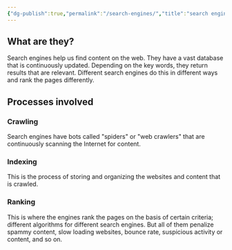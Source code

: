 ```yaml
---
{"dg-publish":true,"permalink":"/search-engines/","title":"search engines","tags":["internet","web"],"created":"2023-06-15","updated":""}
---
```



## What are they?
Search engines help us find content on the web. They have a vast database that is continuously updated. Depending on the key words, they return results that are relevant. Different search engines do this in different ways and rank the pages differently. 

## Processes involved 
### Crawling
Search engines have bots called "spiders" or "web crawlers" that are continuously scanning the Internet for content. 
### Indexing
This is the process of storing and organizing the websites and content that is crawled. 
### Ranking
This is where the engines rank the pages on the basis of certain criteria; different algorithms for different search engines. But all of them penalize spammy content, slow loading websites, bounce rate, suspicious activity or content, and so on. 


